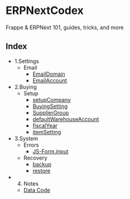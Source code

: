 # ERPNextCodex
Frappe &amp; ERPNext 101, guides, tricks, and more 



## Index
- 1.Settings
  - Email
    - [EmailDomain](./settings/email/1.emailDomain.md)
    - [EmailAccount](./settings/email/2.emailAccount.md)
- 2.Buying
  - Setup
    - [setupCompany](./buying/setup/company.md)
    - [BuyingSetting](./buying/setup/buyingSetting.md)
    - [SupplierGroup](./buying/setup/supplierGroup.md)
    - [defaultWarehouseAccount](./buying/setup/defaultWarehouseAccount.md)
    - [fiscalYear](./buying/setup/fiscalYear.md)
    - [itemSetting](./buying/setup/itemSetting.md)
- 3.System
  - Errors
    - [JS-Form.input](./system/errors/JS-Form.input.md)
  - Recovery
    - [backup](./system/recovery/backup.md)
    - [restore](./system/recovery/restore.md)
- 4. Notes
  - [Data Code](./system/../notes/code.md)
